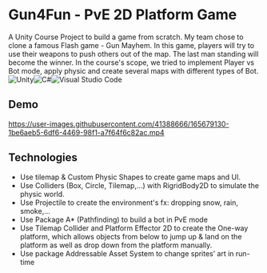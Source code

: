 <!-- ---
title: 'Gun4Fun'
disqus: hackmd
--- -->

# Gun4Fun - PvE 2D Platform Game

A Unity Course Project to build a game from scratch. My team chose to clone a famous Flash game - Gun Mayhem. In this game, players will try to use their weapons to push others out of the map. The last man standing will become the winner. In the course's scope, we tried to implement Player vs Bot mode, apply physic and create several maps with different types of Bot.  
![Unity](https://img.shields.io/badge/unity-%23000000.svg?style=for-the-badge&logo=unity&logoColor=white)![C#](https://img.shields.io/badge/c%23-%23239120.svg?style=for-the-badge&logo=c-sharp&logoColor=white)![Visual Studio Code](https://img.shields.io/badge/Visual%20Studio%20Code-0078d7.svg?style=for-the-badge&logo=visual-studio-code&logoColor=white)

Demo
---


https://user-images.githubusercontent.com/41388666/165679130-1be6aeb5-6df6-4469-98f1-a7f64f6c82ac.mp4




Technologies
---
- Use tilemap & Custom Physic Shapes to create game maps and UI.  
- Use Colliders (Box, Circle, Tilemap,…) with RigridBody2D to simulate the physic world.  
- Use Projectile to create the environment's fx: dropping snow, rain, smoke,…  
- Use Package A* (Pathfinding) to build a bot in PvE mode  
- Use Tilemap Collider and Platform Effector 2D to create the One-way platform, which allows objects from below to jump up & land on the platform as well as drop down from the platform manually.  
- Use package Addressable Asset System to change sprites’ art in run-time 

